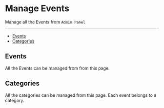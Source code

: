 # Manage Events

Manage all the Events from `Admin Panel`


---

- [Events](#Events)
- [Categories](#Categories)


<a name="Events"></a>
## Events

All the Events can be managed from from this page.


<a name="Categories"></a>
## Categories

All the categories can be managed from this page. Each event belongs to a category.